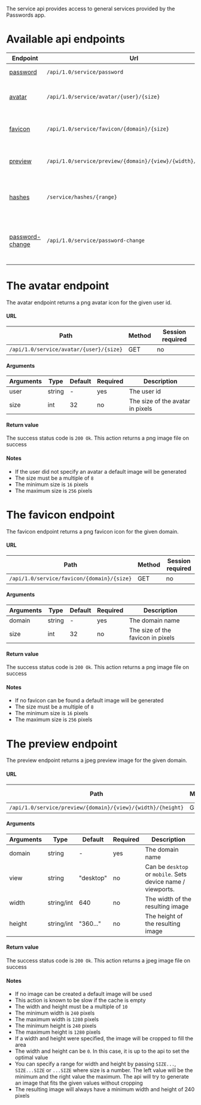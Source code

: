 The service api provides access to general services provided by the Passwords app.

# Available api endpoints
| Endpoint                                             | Url                                                         | Methods    | Description                                           |
|------------------------------------------------------|-------------------------------------------------------------|------------|-------------------------------------------------------|
| [password](./Service-API/Generate-Password-API)      | `/api/1.0/service/password`                                 | GET & POST | Generates a password                                  |
| [avatar](#the-avatar-endpoint)                       | `/api/1.0/service/avatar/{user}/{size}`                     | GET        | Returns the avatar image for a user                   |
| [favicon](#the-favicon-endpoint)                     | `/api/1.0/service/favicon/{domain}/{size}`                  | GET        | Returns a favicon image for a domain                  |
| [preview](#the-preview-endpoint)                     | `/api/1.0/service/preview/{domain}/{view}/{width}/{height}` | GET        | Returns a preview image for a domain                  |
| [hashes](./Service-API/Hashes-API)                   | `/service/hashes/{range}`                                   | GET & POST | Returns breached hashes for the given range           |
| [password-change](./Service-API/Password-Change-API) | `/api/1.0/service/password-change`                          | POST       | Find the url of the password change page for a domain |


# The avatar endpoint
The avatar endpoint returns a png avatar icon for the given user id.

#### URL
| Path                                    | Method | Session required |
|-----------------------------------------|--------|------------------|
| `/api/1.0/service/avatar/{user}/{size}` | GET    | no               |

#### Arguments
| Arguments | Type   | Default | Required | Description                      |
|-----------|--------|---------|----------|----------------------------------|
| user      | string | -       | yes      | The user id                      |
| size      | int    | 32      | no       | The size of the avatar in pixels |

#### Return value
The success status code is `200 Ok`.
This action returns a png image file on success

#### Notes
 - If the user did not specify an avatar a default image will be generated
 - The size must be a multiple of `8`
 - The minimum size is `16` pixels
 - The maximum size is `256` pixels




# The favicon endpoint
The favicon endpoint returns a png favicon icon for the given domain.

#### URL
| Path                                       | Method | Session required |
|--------------------------------------------|--------|------------------|
| `/api/1.0/service/favicon/{domain}/{size}` | GET    | no               |

#### Arguments
| Arguments | Type   | Default | Required | Description                       |
|-----------|--------|---------|----------|-----------------------------------|
| domain    | string | -       | yes      | The domain name                   |
| size      | int    | 32      | no       | The size of the favicon in pixels |

#### Return value
The success status code is `200 Ok`.
This action returns a png image file on success

#### Notes
 - If no favicon can be found a default image will be generated
 - The size must be a multiple of `8`
 - The minimum size is `16` pixels
 - The maximum size is `256` pixels




# The preview endpoint
The preview endpoint returns a jpeg preview image for the given domain.

#### URL
| Path                                                        | Method | Session required |
|-------------------------------------------------------------|--------|------------------|
| `/api/1.0/service/preview/{domain}/{view}/{width}/{height}` | GET    | no               |

#### Arguments
| Arguments | Type       | Default   | Required | Description                                                 |
|-----------|------------|-----------|----------|-------------------------------------------------------------|
| domain    | string     | -         | yes      | The domain name                                             |
| view      | string     | "desktop" | no       | Can be `desktop` or `mobile`. Sets device name / viewports. |
| width     | string/int | 640       | no       | The width of the resulting image                            |
| height    | string/int | "360..."  | no       | The height of the resulting image                           |

#### Return value
The success status code is `200 Ok`.
This action returns a jpeg image file on success

#### Notes
 - If no image can be created a default image will be used
 - This action is known to be slow if the cache is empty
 - The width and height must be a multiple of `10`
 - The minimum width is `240` pixels
 - The maximum width is `1280` pixels
 - The minimum height is `240` pixels
 - The maximum height is `1280` pixels
 - If a width and height were specified, the image will be cropped to fill the area
 - The width and height can be `0`. In this case, it is up to the api to set the optimal value
 - You can specify a range for width and height by passing `SIZE...`, `SIZE...SIZE` or `...SIZE` where size is a number.
   The left value will be the minimum and the right value the maximum.
   The api will try to generate an image that fits the given values without cropping
 - The resulting image will always have a minimum width and height of 240 pixels